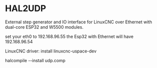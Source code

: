 # HAL2UDP
External step generator and IO interface for LinuxCNC over Ethernet with dual-core ESP32 and W5500 modules.

set your eth0 to 192.168.96.55
the Esp32 with Ethernet will have 192.168.96.54

LinuxCNC driver:
install linuxcnc-uspace-dev

halcompile --install udp.comp
